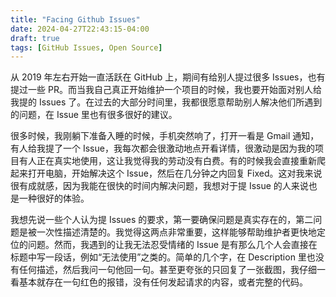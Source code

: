 ```yaml
---
title: "Facing Github Issues"
date: 2024-04-27T22:43:15-04:00
draft: true
tags: [GitHub Issues, Open Source]
---
```


从 2019 年左右开始一直活跃在 GitHub 上，期间有给别人提过很多 Issues，也有提过一些 PR。而当我自己真正开始维护一个项目的时候，我也要开始面对别人给我提的 Issues 了。在过去的大部分时间里，我都很愿意帮助别人解决他们所遇到的问题，在 Issue 里也有很多很好的建议。

很多时候，我刚躺下准备入睡的时候，手机突然响了，打开一看是 Gmail 通知，有人给我提了一个 Issue，我每次都会很激动地点开看详情，很激动是因为我的项目有人正在真实地使用，这让我觉得我的劳动没有白费。有的时候我会直接重新爬起来打开电脑，开始解决这个 Issue，然后在几分钟之内回复 Fixed。这对我来说很有成就感，因为我能在很快的时间内解决问题，我想对于提 Issue 的人来说也是一种很好的体验。

我想先说一些个人认为提 Issues 的要求，第一要确保问题是真实存在的，第二问题是被一次性描述清楚的。我觉得这两点非常重要，这样能够帮助维护者更快地定位的问题。然而，我遇到的让我无法忍受情绪的 Issue 是有那么几个人会直接在标题中写一段话，例如“无法使用”之类的。简单的几个字，在 Description 里也没有任何描述，然后我问一句他回一句。甚至更夸张的只回复了一张截图，我仔细一看基本就存在一句红色的报错，没有任何发起请求的内容，或者完整的代码。